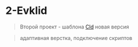 # 2-Evklid

> Второй проект - шаблона <a href="https://www.figma.com/file/NxwBBM65jdwyCnI3aM2AE5/Cld?type=design&node-id=406480-4006&mode=design&t=q5CYZch3AEVuz3uY-0" target="_blank">Cld</a> новая версия

> адаптивная верстка, подключение скриптов 
